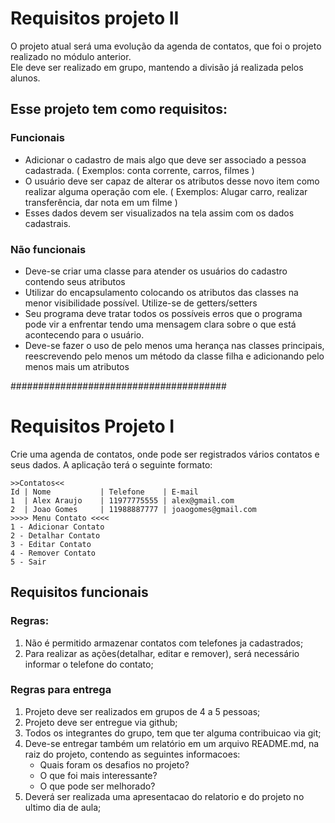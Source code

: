 # Requisitos projeto II
O projeto atual será uma evolução da agenda de contatos, que foi o projeto realizado no módulo anterior.  
Ele deve ser realizado em grupo, mantendo a divisão já realizada pelos alunos.
## Esse projeto tem como requisitos:
### Funcionais
- Adicionar o cadastro de mais algo que deve ser associado a pessoa cadastrada. ( Exemplos: conta corrente, carros, filmes )
- O usuário deve ser capaz de alterar os atributos desse novo item como realizar alguma operação com ele. ( Exemplos: Alugar carro, realizar transferência, dar nota em um filme )
- Esses dados devem ser visualizados na tela assim com os dados cadastrais.

### Não funcionais
- Deve-se criar uma classe para atender os usuários do cadastro contendo seus atributos
- Utilizar do encapsulamento colocando os atributos das classes na menor visibilidade possível. Utilize-se de getters/setters
- Seu programa deve tratar todos os possíveis erros que o programa pode vir a enfrentar tendo uma mensagem clara sobre o que está acontecendo para o usuário.
- Deve-se fazer o uso de pelo menos uma herança nas classes principais, reescrevendo pelo menos um método da classe filha e adicionando pelo menos mais um atributos  

#######################################
# Requisitos Projeto I

Crie uma agenda de contatos, onde pode ser registrados vários contatos e seus dados. A aplicação terá o seguinte formato:
~~~Shell
>>Contatos<<
Id | Nome           | Telefone    | E-mail 
1  | Alex Araujo    | 11977775555 | alex@gmail.com 
2  | Joao Gomes     | 11988887777 | joaogomes@gmail.com 
>>>> Menu Contato <<<< 
1 - Adicionar Contato 
2 - Detalhar Contato 
3 - Editar Contato 
4 - Remover Contato 
5 - Sair
~~~
## Requisitos funcionais
### Regras:
1. Não é permitido armazenar contatos com telefones ja cadastrados;
2. Para realizar as ações(detalhar, editar e remover), será necessário informar o telefone do contato;

### Regras para entrega
1. Projeto deve ser realizados em grupos de 4 a 5 pessoas;
2. Projeto deve ser entregue via github;
3. Todos os integrantes do grupo, tem que ter alguma contribuicao via git;
4. Deve-se entregar também um relatório em um arquivo README.md, na raiz do projeto, contendo as
   seguintes informacoes:
   - Quais foram os desafios no projeto?
   - O que foi mais interessante?
   - O que pode ser melhorado?
5. Deverá ser realizada uma apresentacao do relatorio e do projeto no ultimo dia de aula;
